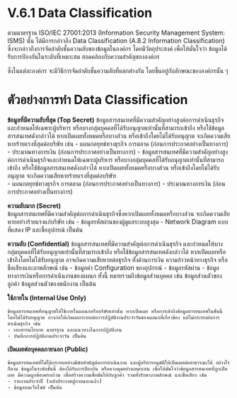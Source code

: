 # V.6.1 Data Classification

ตามมาตรฐาน ISO/IEC 27001:2013 (Information Security Management System: ISMS) นั้น ได้มีการกล่าวถึง Data Classification (A.8.2 Information Classification) ซึ่งจะกล่าวถึงการจัดลำดับชั้นความลับของข้อมูลในองค์กร โดยมีวัตถุประสงค์ เพื่อให้มั่นใจว่า ข้อมูลได้รับการป้องกันในระดับที่เหมาะสม สอดคล้องกับความสำคัญขององค์กร

ซึ่งในแต่ละองค์กร จะมีวิธีการจัดลำดับชั้นความลับที่แตกต่างกัน โดยขึ้นอยู่กับลักษณะขององค์กรนั้น ๆ 

# ตัวอย่างการทำ Data Classification

**ข้อมูลที่มีความลับที่สุด (Top Secret)**
    ข้อมูลสารสนเทศที่มีความสำคัญอย่างสูงต่อการดำเนินธุรกิจ และกำหนดให้เฉพาะผู้บริหาร หรือบางกลุ่มบุคคลที่ได้รับอนุญาตเท่านั้นที่สามารถเข้าถึง หรือใช้ข้อมูลสารสนเทศดังกล่าวได้ หากเปิดเผยทั้งหมดหรือบางส่วน หรือเข้าถึงโดยไม่ได้รับอนุญาต จะเกิดความเสียหายร้ายแรงที่สุดต่อบริษัท เช่น 
        - แผนกลยุทธ์ทางธุรกิจ การตลาด (ก่อนการประกาศอย่างเป็นทางการ)
        - ประมาณทางการเงิน (ก่อนการประกาศอย่างเป็นทางการ) 
        - ข้อมูลสารสนเทศที่มีความสำคัญอย่างสูงต่อการดำเนินธุรกิจและกำหนดให้เฉพาะผู้บริหาร หรือบางกลุ่มบุคคลที่ได้รับอนุญาตเท่านั้นที่สามารถเข้าถึง หรือใช้ข้อมูลสารสนเทศดังกล่าวได้ หากเปิดเผยทั้งหมดหรือบางส่วน หรือเข้าถึงโดยไม่ได้รับอนุญาต จะเกิดความเสียหายร้ายแรงที่สุดต่อบริษัท  
        - แผนกลยุทธ์ทางธุรกิจ การตลาด (ก่อนการประกาศอย่างเป็นทางการ)
        - ประมาณทางการเงิน (ก่อนการประกาศอย่างเป็นทางการ)
  
**ความลับมาก (Secret)**  
    ข้อมูลสารสนเทศที่มีความสำคัญต่อการดำเนินธุรกิจซึ่งหากเปิดเผยทั้งหมดหรือบางส่วน จะเกิดความเสียหายอย่างร้ายแรงแก่บริษัท เช่น 
        - ข้อมูลรหัสผ่านของผู้ดูแลระบบสูงสุด
        - Network Diagram แบบที่แสดง IP และชื่ออุปกรณ์ เป็นต้น

**ความลับ (Confidential)**
    ข้อมูลสารสนเทศที่มีความสำคัญต่อการดำเนินธุรกิจ และกำหนดให้บางกลุ่มบุคคลที่ได้รับอนุญาตเท่านั้นที่สามารถเข้าถึง หรือใช้ข้อมูลสารสนเทศดังกล่าวได้ หากเปิดเผยหรือเข้าถึงโดยไม่ได้รับอนุญาต อาจเกิดความเสียหายต่อธุรกิจ ทั้งด้านการเงิน ความก้าวหน้าทางธุรกิจ หรือชื่อเสียงและภาพลักษณ์ เช่น
        - ข้อมูลค่า Configuration ของอุปกรณ์
        - ข้อมูลรหัสผ่าน
        - ข้อมูลทางการเงินหรือการดำเนินงานของแผนก
    ทั้งนี้ หมายรวมถึงข้อมูลส่วนบุคคล เช่น ข้อมูลส่วนตัวของลูกค้า ข้อมูลส่วนตัวของพนักงาน เป็นต้น

**ใช้ภายใน (Internal Use Only)**

    ข้อมูลสารสนเทศที่อนุญาตให้ใช้ภายในแผนกหรือบริษัทเท่านั้น หากเปิดเผย หรือการเข้าถึงข้อมูลสารสนเทศในชั้นนี้ โดยไม่ได้รับอนุญาต อาจก่อให้เกิดผลกระทบต่อการปฏิบัติงานประจำวันของแผนกที่เกี่ยวข้อง แต่ไม่กระทบต่อการดำเนินธุรกิจ เช่น
    - เอกสารนโยบาย มาตรฐาน และแนวทางในการปฏิบัติงาน
    - บันทึกการปฏิบัติงานประจำวัน เป็นต้น

**เปิดเผยต่อบุคคลภายนอก (Public)**

    ข้อมูลสารสนเทศที่ไม่ได้กระทบอย่างมีนัยสำคัญต่อการดำเนินงาน และผู้บริหารอนุมัติให้เปิดเผยต่อสาธารณะได้ อย่างไรก็ตาม ข้อมูลในระดับชั้นนี้ ต้องได้รับการป้องกัน หรือควบคุมอย่างเหมาะสม เพื่อให้มั่นใจว่าข้อมูลสารสนเทศที่ถูกเปิดเผย มีความถูกต้องครบถ้วน เพื่อสร้างความเชื่อมั่นให้กับลูกค้า รวมทั้งรักษาภาพลักษณ์ และชื่อเสียง เช่น
    - รายงานประจำปี (หลังประกาศสู่ภายนอกแล้ว)
    - ข้อมูลบนเว็บไซต์ เป็นต้น





